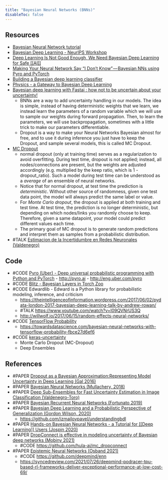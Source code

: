 ```yaml
---
title: "Bayesian Neural Networks (BNNs)"
disableToc: false 
---
```


## Resources
- [Bayesian Neural Network tutorial](http://edwardlib.org/tutorials/bayesian-neural-network)
- [Bayesian Deep Learning - NeurIPS Workshop](http://bayesiandeeplearning.org/ )
- [Deep Learning Is Not Good Enough, We Need Bayesian Deep Learning for Safe [[AI]]](https://alexgkendall.com/computer_vision/bayesian_deep_learning_for_safe_ai/)
- [Making Your Neural Network Say “I Don’t Know” — Bayesian NNs using Pyro and PyTorch](https://towardsdatascience.com/making-your-neural-network-say-i-dont-know-bayesian-nns-using-pyro-and-pytorch-b1c24e6ab8cd)
- [Building a Bayesian deep learning classifier](https://towardsdatascience.com/building-a-bayesian-deep-learning-classifier-ece1845bc09)
- [Physics - a Gateway to Bayesian Deep Learning](https://github.com/henripal/sgld)
- [Bayesian deep learning with Fastai : how not to be uncertain about your uncertainty!](https://towardsdatascience.com/bayesian-deep-learning-with-fastai-how-not-to-be-uncertain-about-your-uncertainty-6a99d1aa686e)
	- BNNs are a way to add uncertainty handling in our models. The idea is simple, instead of having deterministic weights that we learn, we instead learn the parameters of a random variable which we will use to sample our weights during forward propagation. Then, to learn the parameters, we will use backpropagation, sometimes with a little trick to make our parameters differentiable.
	- Dropout is a way to make your Neural Networks Bayesian almost for free, and to use it during inference you just have to keep the Dropout, and sample several models, this is called MC Dropout.
- [MC Dropout](https://datascience.stackexchange.com/questions/44065/what-is-monte-carlo-dropout)
	- normal dropout (only at training time) serves as a regularization to avoid overfitting. During test time, dropout is not applied; instead, all nodes/connections are present, but the weights are adjusted accordingly (e.g. multiplied by the keep ratio, which is 1 - dropout_ratio). Such a model during test time can be understood as a *average* of an ensemble of neural networks.
	- Notice that for normal dropout, at test time the prediction is *deterministic*. Without other source of randomness, given one test data point, the model will always predict the same label or value.
	- For *Monte Carlo dropout*, the dropout is applied at both training and test time. At test time, the prediction is no longer deterministic, but depending on which nodes/links you randomly choose to keep. Therefore, given a same datapoint, your model could predict different values each time.
	- The primary goal of MC dropout is to generate random predictions and interpret them as samples from a probabilistic distribution. 
- #TALK [Estimacion de la Incertidumbre en Redes Neuronales (Valdenegro)](https://mvaldenegro.github.io/files/DSRP-meetup-NeurIPS-2020-incertidumbre-redes-neuronales.pdf)


## Code
- #CODE [Pyro (Uber) - Deep universal probabilistic programming with Python and PyTorch](https://github.com/uber/pyro  )
		- http://pyro.ai
		- http://eng.uber.com/pyro
- #CODE [Blitz - Bayesian Layers in Torch Zoo](https://github.com/piEsposito/blitz-bayesian-deep-learning)
- #CODE Edwardlib - Edward is a Python library for probabilistic modeling, inference, and criticism
	- https://theintelligenceofinformation.wordpress.com/2017/06/02/pydata-london-2017-bayesian-deep-learning-talk-by-andrew-rowan/
	- #TALK https://www.youtube.com/watch?v=I09QVNrUS3Q
	- http://willwolf.io/2017/06/15/random-effects-neural-networks/
- #CODE [TensorFlow Probability](https://www.tensorflow.org/probability/)
	- https://towardsdatascience.com/bayesian-neural-networks-with-tensorflow-probability-fbce27d6ef6
- #CODE [keras-uncertainty](https://github.com/mvaldenegro/keras-uncertainty)
	- Monte Carlo Dropout (MC-Dropout)
	- Deep Ensembles


## References
- #PAPER [Dropout as a Bayesian Approximation:Representing Model Uncertainty in Deep Learning (Gal 2016)](https://arxiv.org/abs/1506.02142)
- #PAPER [Bayesian Neural Networks (Mullachery, 2018)](https://arxiv.org/abs/1801.07710)
- #PAPER [Deep Sub-Ensembles for Fast Uncertainty Estimation in Image Classification (Valdenegro-Toro)](https://arxiv.org/abs/1910.08168)
- #PAPER [Bayesian Recurrent Neural Networks (Fortunato 2019)](https://arxiv.org/abs/1704.02798)
- #PAPER [Bayesian Deep Learning and a Probabilistic Perspective of Generalization (Gordon Wilson, 2020)](https://arxiv.org/abs/2002.08791)
	- https://github.com/izmailovpavel/understandingbdl
- #PAPER [Hands-on Bayesian Neural Networks - a Tutorial for [[Deep Learning]] Users (Jospin 2020)](https://arxiv.org/abs/2007.06823)
- #PAPER [DropConnect is effective in modeling uncertainty of Bayesian deep networks (Mobiny 2021)](https://www.nature.com/articles/s41598-021-84854-x)
	- #CODE https://github.com/hula-ai/mc_dropconnect
- #PAPER [Epistemic Neural Networks (Osband 2021)](https://arxiv.org/abs/2107.08924)
	- #CODE https://github.com/deepmind/enn
	- https://syncedreview.com/2021/07/26/deepmind-podracer-tpu-based-rl-frameworks-deliver-exceptional-performance-at-low-cost-69/
